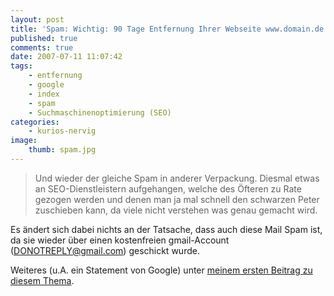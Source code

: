 ```yaml
---
layout: post
title: 'Spam: Wichtig: 90 Tage Entfernung Ihrer Webseite www.domain.de aus dem Google Index'
published: true
comments: true
date: 2007-07-11 11:07:42
tags:
    - entfernung
    - google
    - index
    - spam
    - Suchmaschinenoptimierung (SEO)
categories:
    - kurios-nervig
image:
    thumb: spam.jpg
---
```

> Und wieder der gleiche Spam in anderer Verpackung. Diesmal etwas an SEO-Dienstleistern aufgehangen, welche des Öfteren zu Rate gezogen werden und denen man ja mal schnell den schwarzen Peter zuschieben kann, da viele nicht verstehen was genau gemacht wird.



Es ändert sich dabei nichts an der Tatsache, dass auch diese Mail Spam ist, da sie wieder über einen kostenfreien gmail-Account (DONOTREPLY@gmail.com) geschickt wurde.

Weiteres (u.A. ein Statement von Google) unter [meinem ersten Beitrag zu diesem Thema][1].

 [1]: http://mediavrog.net/blog/2007/06/21/kurios-nervig/spam-entfernung-ihrer-webseite-aus-dem-google-index-von-donotreplygmailcom/ "Artikel zur Spam-Mail Entfernung ihrer Webseite aus dem Google Index in diesem Blog lesen"